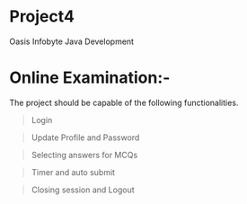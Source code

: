 # Project4
Oasis Infobyte Java Development 
# Online Examination:-
     

The project should be capable of the following functionalities.

>Login

>Update Profile and Password

>Selecting answers for MCQs

>Timer and auto submit

>Closing session and Logout
